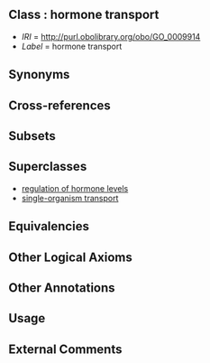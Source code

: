 
## Class : hormone transport

 * *IRI* = http://purl.obolibrary.org/obo/GO_0009914
 * *Label* = hormone transport

## Synonyms


## Cross-references


## Subsets


## Superclasses

 * [regulation of hormone levels](../../GO/17/GO_0010817.md)
 * [single-organism transport](../../GO/65/GO_0044765.md)

## Equivalencies


## Other Logical Axioms


## Other Annotations


## Usage


## External Comments


